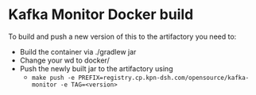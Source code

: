 # Kafka Monitor Docker build
To build and push a new version of this to the artifactory you need to:
- Build the container via ./gradlew jar
- Change your wd to docker/
- Push the newly built jar to the artifactory using 
    - `make push -e PREFIX=registry.cp.kpn-dsh.com/opensource/kafka-monitor -e TAG=<version>`